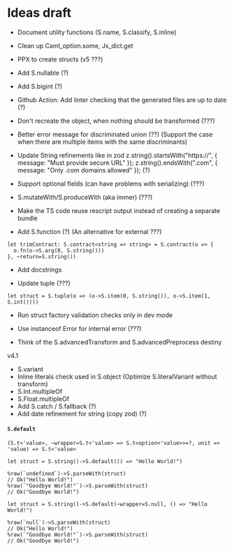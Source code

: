 # Ideas draft

- Document utility functions (S.name, S.classify, S.inline)

- Clean up Caml_option.some, Js_dict.get

- PPX to create structs (v5 ???)

- Add S.nullable (?)

- Add S.bigint (?)

- Github Action: Add linter checking that the generated files are up to date (?)

- Don't recreate the object, when nothing should be transformed (???)

- Better error message for discriminated union (??) (Support the case when there are multiple items with the same discriminants)

- Update String refinements like in zod
  z.string().startsWith("https://", { message: "Must provide secure URL" });
  z.string().endsWith(".com", { message: "Only .com domains allowed" }); (?)

- Support optional fields (can have problems with serializing) (???)

- S.mutateWith/S.produceWith (aka immer) (???)

- Make the TS code reuse rescript output instead of creating a separate bundle

- Add S.function (?) (An alternative for external ???)

```
let trimContract: S.contract<string => string> = S.contract(o => {
  o.fn(o->S.arg(0, S.string()))
}, ~return=S.string())
```

- Add docstrings

- Update tuple (???)

```
let struct = S.tuple(o => (o->S.item(0, S.string()), o->S.item(1, S.int())))
```

- Run struct factory validation checks only in dev mode

- Use instanceof Error for internal error (???)

- Think of the S.advancedTransform and S.advancedPreprocess destiny

v4.1

- S.variant
- Inline literals check used in S.object (Optimize S.literalVariant without transform)
- S.Int.multipleOf
- S.Float.multipleOf
- Add S.catch / S.fallback (?)
- Add date refinement for string (copy zod) (?)

#### **`S.default`**

`(S.t<'value>, ~wrapper=S.t<'value> => S.t<option<'value>>=?, unit => 'value) => S.t<'value>`

```rescript
let struct = S.string()->S.default(() => "Hello World!")

%raw(`undefined`)->S.parseWith(struct)
// Ok("Hello World!")
%raw(`"Goodbye World!"`)->S.parseWith(struct)
// Ok("Goodbye World!")

let struct = S.string()->S.default(~wrapper=S.null, () => "Hello World!")

%raw(`null`)->S.parseWith(struct)
// Ok("Hello World!")
%raw(`"Goodbye World!"`)->S.parseWith(struct)
// Ok("Goodbye World!")
```
